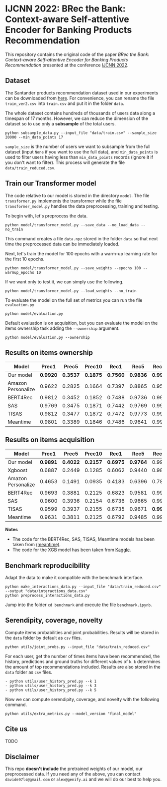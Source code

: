 # IJCNN 2022: BRec the Bank: Context-aware Self-attentive Encoder for Banking Products Recommendation

This repository contains the original code of the paper *BRec the Bank: Context-aware Self-attentive Encoder for Banking Products Recommendation* presented at the conference [IJCNN 2022](https://wcci2022.org/).

## Dataset

The Santander products recommendation dataset used in our experiments can be downloaded from [here](https://www.kaggle.com/c/santander-product-recommendation/data?select=train_ver2.csv.zip).
For convenience, you can rename the file `train_ver2.csv` into `train.csv` and put it in the folder `data`.

The whole dataset contains hundreds of thousands of users data along a timespan of 17 months. However, we can reduce the dimension of the dataset so to use only a **subsample** of the total users.
```
python subsample_data.py --input_file "data/train.csv" --sample_size 20000 --min_data_points 17
```
`sample_size` is the number of users we want to subsample from the full dataset (input `None` if you want to use the full data), and `min_data_points` is used to filter users having less than `min_data_points` records (ignore it if you don't want to filter).
This process will generate the file `data/train_reduced.csv`.

## Train our Transformer model

The code relative to our model is stored in the directory `model`.
The file `transformer.py` implements the transformer while the file `transformer_model.py` handles the data preprocessing, training and testing.

To begin with, let's preprocess the data.
```
python model/transformer_model.py --save_data --no_load_data --no_train
```
This command creates a file `data.npz` stored in the folder `data` so that next time the preprocessed data can be immediately loaded.

Next, let's train the model for 100 epochs with a warm-up learning rate for the first 10 epochs.
```
python model/transformer_model.py --save_weights --epochs 100 --warmup_epochs 10
```

If we want only to test it, we can simply use the following.
```
python model/transformer_model.py --load_weights --no_train
```

To evaluate the model on the full set of metrics you can run the file `evaluation.py`
```
python model/evaluation.py
```
Default evaluation is on acquisition, but you can evaluate the model on the items ownership task adding the `--ownership` argument.
```
python model/evaluation.py --ownership
```

## Results on items ownership
| Model                      | Prec1  | Prec5 | Prec10 | Rec1 | Rec5 | Rec10 | MRR20 | NDCG20 |
|----------------------------|--------|-------|-------|-------|------|-------|-------|--------|
| Our model                  | **0.9920**| **0.3537**| **0.1875** | **0.7560** | **0.9836** | **0.9990** | **0.9956**| **0.9961**|
| Amazon Personalize         | 0.9622| 0.2825| 0.1664 | 0.7397| 0.8865|0.9571 | 0.9435| 0.9435|
| BERT4Rec                   | 0.9812| 0.3452| 0.1852 | 0.7488| 0.9736|0.9947 | 0.9901| 0.9873|
| SAS                        | 0.9769| 0.3475| 0.1871 | 0.7442| 0.9769|0.9986 | 0.9874| 0.9870|
| TISAS                      | 0.9812| 0.3477| 0.1872 | 0.7472| 0.9773|0.9987 | 0.9897| 0.9888|
| Meantime                   | 0.9801| 0.3389| 0.1846 | 0.7486| 0.9641|0.9931 | 0.9895| 0.9842|

## Results on items acquisition
| Model                      | Prec1  | Prec5 | Prec10 | Rec1 | Rec5 | Rec10 | MRR20 | NDCG20 |
|----------------------------|--------|-------|-------|-------|------|-------|-------|--------|
| Our model                  | **0.9891**| **0.4022**| **0.2157** |**0.6975**|**0.9764**|0.9979| **0.9937**| **0.9941**|
| Xgboost                    | 0.6887| 0.2449| 0.1285 | 0.6062|0.9440|0.9866| 0.8054| 0.8556|
| Amazon Personalize         | 0.4653| 0.1491| 0.0935 |0.4183|0.6396|0.7869| 0.5788| 0.6505|
| BERT4Rec                   | 0.9693| 0.3881| 0.2125 | 0.6823| 0.9581|0.9912 | 0.9830| 0.9796|
| SAS                        | 0.9600| 0.3936| 0.2154 | 0.6736| 0.9665|0.9981 | 0.9781| 0.9782|
| TISAS                      | 0.9599| 0.3937| 0.2155 | 0.6735| 0.9671|**0.9985** | 0.9781| 0.9784|
| Meantime                   | 0.9631| 0.3811| 0.2125 | 0.6792| 0.9485|0.9912 | 0.9791| 0.9724|

**Notes**
- The code for the BERT4Rec, SAS, TISAS, Meantime models has been taken from [(meantime)](https://github.com/SungMinCho/MEANTIME).
- The code for the XGB model has been taken from [Kaggle](https://www.kaggle.com/sudalairajkumar/when-less-is-more).

## Benchmark reproducibility

Adapt the data to make it compatible with the benchmark interface.
```
python make_interactions_data.py --input_file "data/train_reduced.csv"  --output "data/interactions_data.csv"
python preprocess_interactions_data.py
```
Jump into the folder `cd benchmark` and execute the file `benchmark.ipynb`.

## Serendipity, coverage, novelty

Compute items probabilities and joint probabilities. Results will be stored in the `data` folder by default as `csv` files.
```
python utils/joint_probs.py --input_file "data/train_reduced.csv"
```
For each user, get the number of times items have been recommended, the history, predictions and ground truths for different values of `k`.
`k` determines the amount of top recommendations included. Results are also stored in the `data` folder as `csv` files.
```
- python utils/user_history_pred.py --k 1
- python utils/user_history_pred.py --k 3
- python utils/user_history_pred.py --k 5
```
Now we can compute serendipity, coverage, and novelty with the following command.
```
python utils/extra_metrics.py --model_version "final_model"
```

## Cite us

TODO

## Disclaimer

This repo **doesn't include** the pretrained weights of our model, our preprocessed data.
If you need any of the above, you can contact `davide97ls@gmail.com` or `alex@genify.ai` and we will do our best to help you.